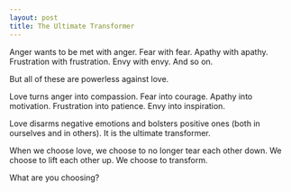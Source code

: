 ```yaml
---
layout: post
title: The Ultimate Transformer
---
```


Anger wants to be met with anger. Fear with fear. Apathy with apathy. Frustration with frustration. Envy with envy. And so on.

But all of these are powerless against love.

Love turns anger into compassion. Fear into courage. Apathy into motivation. Frustration into patience. Envy into inspiration.

Love disarms negative emotions and bolsters positive ones (both in ourselves and in others). It is the ultimate transformer.

When we choose love, we choose to no longer tear each other down. We choose to lift each other up. We choose to transform.

What are you choosing?